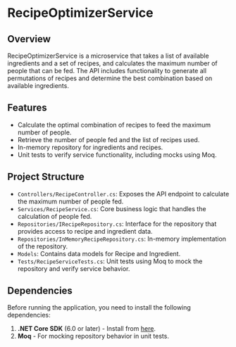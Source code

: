 # RecipeOptimizerService

## Overview

RecipeOptimizerService is a microservice that takes a list of available ingredients and a set of recipes, and calculates the maximum number of people that can be fed. The API includes functionality to generate all permutations of recipes and determine the best combination based on available ingredients.

## Features
- Calculate the optimal combination of recipes to feed the maximum number of people.
- Retrieve the number of people fed and the list of recipes used.
- In-memory repository for ingredients and recipes.
- Unit tests to verify service functionality, including mocks using Moq.

## Project Structure

- `Controllers/RecipeController.cs`: Exposes the API endpoint to calculate the maximum number of people fed.
- `Services/RecipeService.cs`: Core business logic that handles the calculation of people fed.
- `Repositories/IRecipeRepository.cs`: Interface for the repository that provides access to recipe and ingredient data.
- `Repositories/InMemoryRecipeRepository.cs`: In-memory implementation of the repository.
- `Models`: Contains data models for Recipe and Ingredient.
- `Tests/RecipeServiceTests.cs`: Unit tests using Moq to mock the repository and verify service behavior.

## Dependencies

Before running the application, you need to install the following dependencies:

1. **.NET Core SDK** (6.0 or later) - Install from [here](https://dotnet.microsoft.com/download).
2. **Moq** - For mocking repository behavior in unit tests.
